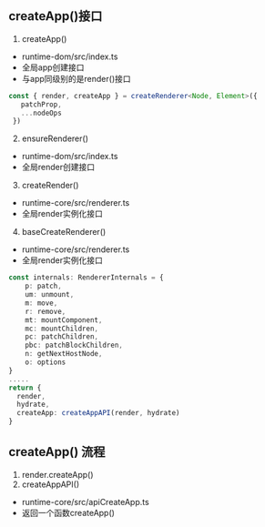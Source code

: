 
## createApp()接口

1. createApp()
- runtime-dom/src/index.ts
- 全局app创建接口
- 与app同级别的是render()接口

```typescript
const { render, createApp } = createRenderer<Node, Element>({
   patchProp,
   ...nodeOps
 })
```

2. ensureRenderer()
- runtime-dom/src/index.ts
- 全局render创建接口

3. createRender()
- runtime-core/src/renderer.ts
- 全局render实例化接口

4. baseCreateRenderer()
- runtime-core/src/renderer.ts
- 全局render实例化接口

``` typescript
const internals: RendererInternals = {
    p: patch,
    um: unmount,
    m: move,
    r: remove,
    mt: mountComponent,
    mc: mountChildren,
    pc: patchChildren,
    pbc: patchBlockChildren,
    n: getNextHostNode,
    o: options
}
.....
return {
  render,
  hydrate,
  createApp: createAppAPI(render, hydrate)
}
```

## createApp() 流程
1. render.createApp()
2. createAppAPI()
- runtime-core/src/apiCreateApp.ts
- 返回一个函数createApp()
